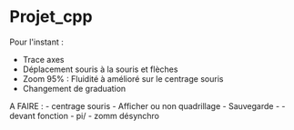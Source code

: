# Projet_cpp

Pour l'instant :
 - Trace axes
 - Déplacement souris à la souris et flèches
 - Zoom 95% : Fluidité à amélioré sur le centrage souris
 - Changement de graduation


A FAIRE :
    - centrage souris
    - Afficher ou non quadrillage
    - Sauvegarde
    - - devant fonction
    - pi/
    - zomm désynchro


